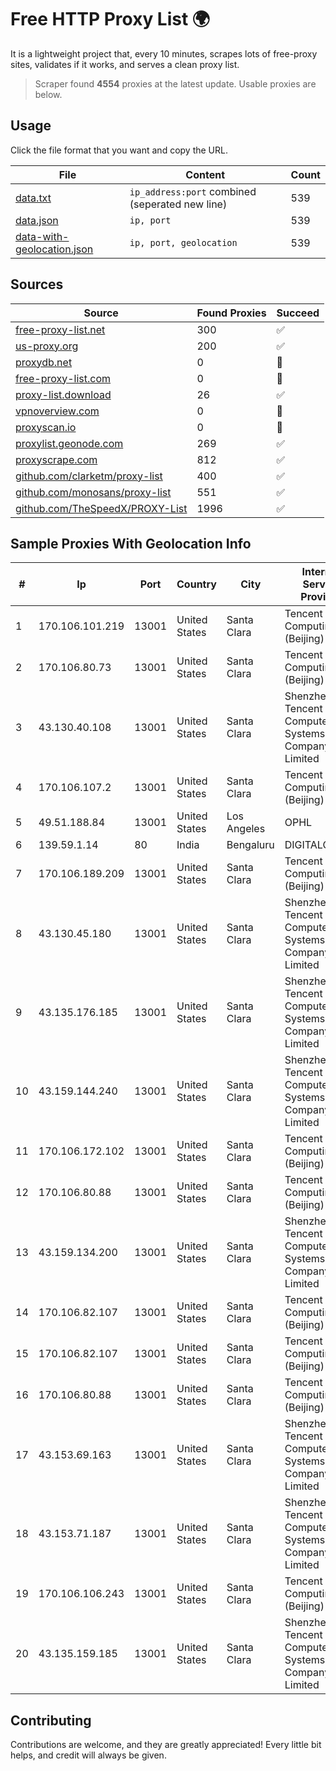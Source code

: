 
# Free HTTP Proxy List 🌍

It is a lightweight project that, every 10 minutes, scrapes lots of free-proxy sites, validates if it works, and serves a clean proxy list.


> Scraper found **4554** proxies at the latest update. Usable proxies are below.

## Usage

Click the file format that you want and copy the URL.


|File|Content|Count|
|----|-------|-----|
|[data.txt](https://raw.githubusercontent.com/themiralay/Proxy-List-World/master/data.txt)|`ip_address:port` combined (seperated new line)|539|
|[data.json](https://raw.githubusercontent.com/themiralay/Proxy-List-World/master/data.json)|`ip, port`|539|
|[data-with-geolocation.json](https://raw.githubusercontent.com/themiralay/Proxy-List-World/master/data-with-geolocation.json)|`ip, port, geolocation`|539|

## Sources

|Source|Found Proxies|Succeed|
|------|-------------|-------|
|[free-proxy-list.net](https://free-proxy-list.net)|300|✅|
|[us-proxy.org](https://www.us-proxy.org)|200|✅|
|[proxydb.net](http://proxydb.net)|0|🚫|
|[free-proxy-list.com](https://free-proxy-list.com/?page=&port=&type%5B%5D=http&type%5B%5D=https&up_time=0&search=Search)|0|🚫|
|[proxy-list.download](https://www.proxy-list.download/HTTP)|26|✅|
|[vpnoverview.com](https://vpnoverview.com/privacy/anonymous-browsing/free-proxy-servers)|0|🚫|
|[proxyscan.io](https://www.proxyscan.io)|0|🚫|
|[proxylist.geonode.com](https://proxylist.geonode.com/api/proxy-list?limit=300&page=1&sort_by=lastChecked&sort_type=desc&protocols=http,https)|269|✅|
|[proxyscrape.com](https://api.proxyscrape.com/v2/?request=displayproxies&protocol=http&timeout=10000&country=all&ssl=all&anonymity=all)|812|✅|
|[github.com/clarketm/proxy-list](https://raw.githubusercontent.com/clarketm/proxy-list/master/proxy-list-raw.txt)|400|✅|
|[github.com/monosans/proxy-list](https://raw.githubusercontent.com/monosans/proxy-list/main/proxies/http.txt)|551|✅|
|[github.com/TheSpeedX/PROXY-List](https://raw.githubusercontent.com/TheSpeedX/PROXY-List/master/http.txt)|1996|✅|


## Sample Proxies With Geolocation Info

|#|Ip|Port|Country|City|Internet Service Provider|
|-|--|----|-------|----|-------------------------|
|1|170.106.101.219|13001|United States|Santa Clara|Tencent Cloud Computing (Beijing) Co|
|2|170.106.80.73|13001|United States|Santa Clara|Tencent Cloud Computing (Beijing) Co|
|3|43.130.40.108|13001|United States|Santa Clara|Shenzhen Tencent Computer Systems Company Limited|
|4|170.106.107.2|13001|United States|Santa Clara|Tencent Cloud Computing (Beijing) Co|
|5|49.51.188.84|13001|United States|Los Angeles|OPHL|
|6|139.59.1.14|80|India|Bengaluru|DIGITALOCEAN|
|7|170.106.189.209|13001|United States|Santa Clara|Tencent Cloud Computing (Beijing) Co|
|8|43.130.45.180|13001|United States|Santa Clara|Shenzhen Tencent Computer Systems Company Limited|
|9|43.135.176.185|13001|United States|Santa Clara|Shenzhen Tencent Computer Systems Company Limited|
|10|43.159.144.240|13001|United States|Santa Clara|Shenzhen Tencent Computer Systems Company Limited|
|11|170.106.172.102|13001|United States|Santa Clara|Tencent Cloud Computing (Beijing) Co|
|12|170.106.80.88|13001|United States|Santa Clara|Tencent Cloud Computing (Beijing) Co|
|13|43.159.134.200|13001|United States|Santa Clara|Shenzhen Tencent Computer Systems Company Limited|
|14|170.106.82.107|13001|United States|Santa Clara|Tencent Cloud Computing (Beijing) Co|
|15|170.106.82.107|13001|United States|Santa Clara|Tencent Cloud Computing (Beijing) Co|
|16|170.106.80.88|13001|United States|Santa Clara|Tencent Cloud Computing (Beijing) Co|
|17|43.153.69.163|13001|United States|Santa Clara|Shenzhen Tencent Computer Systems Company Limited|
|18|43.153.71.187|13001|United States|Santa Clara|Shenzhen Tencent Computer Systems Company Limited|
|19|170.106.106.243|13001|United States|Santa Clara|Tencent Cloud Computing (Beijing) Co|
|20|43.135.159.185|13001|United States|Santa Clara|Shenzhen Tencent Computer Systems Company Limited|



## Contributing

Contributions are welcome, and they are greatly appreciated! Every
little bit helps, and credit will always be given.

